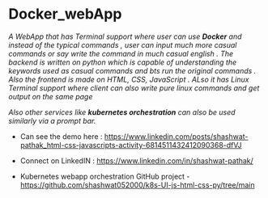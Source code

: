 # Docker_webApp

*A WebApp that has Terminal support where user can use **Docker** and instead of the typical commands , user can input much more casual commands or say write the command in much casual english .
The backend is written on python which is capable of understanding the keywords used as casual commands and bts run the original commands . Also the frontend is made on HTML, CSS, JavaScript . ALso it has Linux Terminal support where client can also write pure linux commands and get output on the same page*

*Also other services like **kubernetes orchestration** can also be used similarly via a prompt bar.*

* Can see the demo here : https://www.linkedin.com/posts/shashwat-pathak_html-css-javascripts-activity-6814511432412090368-dfVJ

* Connect on LinkedIN : https://www.linkedin.com/in/shashwat-pathak/

* Kubernetes webapp orchestration GitHub project - https://github.com/shashwat052000/k8s-UI-js-html-css-py/tree/main
